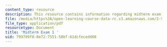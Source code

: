 ```yaml
---
content_type: resource
description: This resource contains information regarding midterm exam 1.
file: /media/https%3A/open-learning-course-data-rc.s3.amazonaws.com/2-57-nano-to-macro-transport-processes-spring-2012/799709f80e72755150bf61dcfecedd68_MIT2_57S12_ex_1.pdf
file_type: application/pdf
resourcetype: Document
title: 'Midterm Exam 1 '
uid: 799709f8-0e72-7551-50bf-61dcfecedd68
---
```


